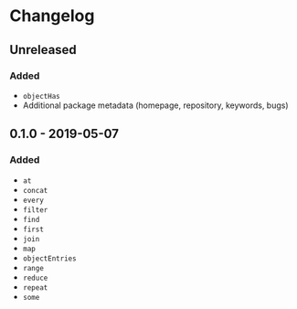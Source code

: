 # Changelog

## Unreleased
### Added
- `objectHas`
- Additional package metadata (homepage, repository, keywords, bugs)

## 0.1.0 - 2019-05-07
### Added
- `at`
- `concat`
- `every`
- `filter`
- `find`
- `first`
- `join`
- `map`
- `objectEntries`
- `range`
- `reduce`
- `repeat`
- `some`
